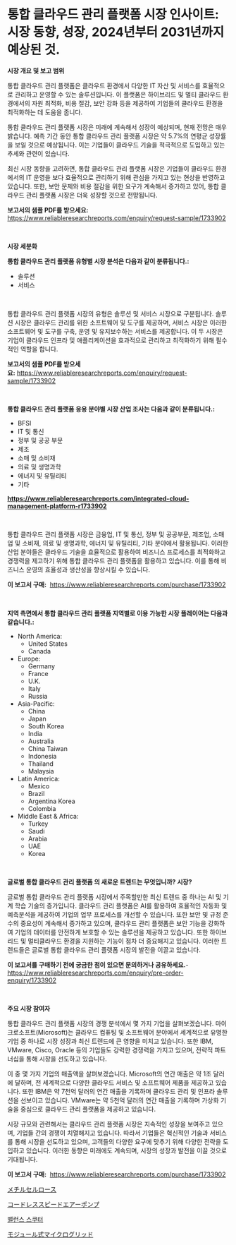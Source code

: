 <p><h1>통합 클라우드 관리 플랫폼 시장 인사이트: 시장 동향, 성장, 2024년부터 2031년까지 예상된 것.</h1></p><p><strong>시장 개요 및 보고 범위</strong></p>
<p><p>통합 클라우드 관리 플랫폼은 클라우드 환경에서 다양한 IT 자산 및 서비스를 효율적으로 관리하고 운영할 수 있는 솔루션입니다. 이 플랫폼은 하이브리드 및 멀티 클라우드 환경에서의 자원 최적화, 비용 절감, 보안 강화 등을 제공하여 기업들의 클라우드 환경을 최적화하는 데 도움을 줍니다.</p><p>통합 클라우드 관리 플랫폼 시장은 미래에 계속해서 성장이 예상되며, 현재 전망은 매우 밝습니다. 예측 기간 동안 통합 클라우드 관리 플랫폼 시장은 약 5.7%의 연평균 성장률을 보일 것으로 예상됩니다. 이는 기업들이 클라우드 기술을 적극적으로 도입하고 있는 추세와 관련이 있습니다.</p><p>최신 시장 동향을 고려하면, 통합 클라우드 관리 플랫폼 시장은 기업들이 클라우드 환경에서의 IT 운영을 보다 효율적으로 관리하기 위해 관심을 가지고 있는 현상을 반영하고 있습니다. 또한, 보안 문제와 비용 절감을 위한 요구가 계속해서 증가하고 있어, 통합 클라우드 관리 플랫폼 시장은 더욱 성장할 것으로 전망됩니다.</p></p>
<p><strong>보고서의 샘플 PDF를 받으세요:</strong> <a href="https://www.reliableresearchreports.com/enquiry/request-sample/1733902">https://www.reliableresearchreports.com/enquiry/request-sample/1733902</a></p>
<p>&nbsp;</p>
<p><strong>시장 세분화</strong></p>
<p><strong>통합 클라우드 관리 플랫폼 유형별 시장 분석은 다음과 같이 분류됩니다.:</strong></p>
<p><ul><li>솔루션</li><li>서비스</li></ul></p>
<p>&nbsp;</p>
<p><p>통합 클라우드 관리 플랫폼 시장의 유형은 솔루션 및 서비스 시장으로 구분됩니다. 솔루션 시장은 클라우드 관리를 위한 소프트웨어 및 도구를 제공하며, 서비스 시장은 이러한 소프트웨어 및 도구를 구축, 운영 및 유지보수하는 서비스를 제공합니다. 이 두 시장은 기업이 클라우드 인프라 및 애플리케이션을 효과적으로 관리하고 최적화하기 위해 필수적인 역할을 합니다.</p></p>
<p><strong>보고서의 샘플 PDF를 받으세요:</strong>&nbsp;<a href="https://www.reliableresearchreports.com/enquiry/request-sample/1733902">https://www.reliableresearchreports.com/enquiry/request-sample/1733902</a></p>
<p>&nbsp;</p>
<p><strong> 통합 클라우드 관리 플랫폼 응용 분야별 시장 산업 조사는 다음과 같이 분류됩니다.:</strong></p>
<p><ul><li>BFSI</li><li>IT 및 통신</li><li>정부 및 공공 부문</li><li>제조</li><li>소매 및 소비재</li><li>의료 및 생명과학</li><li>에너지 및 유틸리티</li><li>기타</li></ul></p>
<p><strong><a href="https://www.reliableresearchreports.com/integrated-cloud-management-platform-r1733902">https://www.reliableresearchreports.com/integrated-cloud-management-platform-r1733902</a></strong></p>
<p>&nbsp;</p>
<p><p>통합 클라우드 관리 플랫폼 시장은 금융업, IT 및 통신, 정부 및 공공부문, 제조업, 소매업 및 소비재, 의료 및 생명과학, 에너지 및 유틸리티, 기타 분야에서 활용됩니다. 이러한 산업 분야들은 클라우드 기술을 효율적으로 활용하여 비즈니스 프로세스를 최적화하고 경쟁력을 제고하기 위해 통합 클라우드 관리 플랫폼을 활용하고 있습니다. 이를 통해 비즈니스 운영의 효율성과 생산성을 향상시킬 수 있습니다.</p></p>
<p><strong>이 보고서 구매:</strong>&nbsp; <a href="https://www.reliableresearchreports.com/purchase/1733902">https://www.reliableresearchreports.com/purchase/1733902</a></p>
<p>&nbsp;</p>
<p><strong>지역 측면에서 통합 클라우드 관리 플랫폼 지역별로 이용 가능한 시장 플레이어는 다음과 같습니다.:</strong></p>
<p><ul>
    <li>
        North America:
        <ul>
            <li>United States</li>
            <li>Canada</li>
        </ul>
    </li>
    <li>
        Europe:
        <ul>
            <li>Germany</li>
            <li>France</li>
            <li>U.K.</li>
            <li>Italy</li>
            <li>Russia</li>
        </ul>
    </li>
    <li>
        Asia-Pacific:
        <ul>
            <li>China</li>
            <li>Japan</li>
            <li>South Korea</li>
            <li>India</li>
            <li>Australia</li>
            <li>China Taiwan</li>
            <li>Indonesia</li>
            <li>Thailand</li>
            <li>Malaysia</li>
        </ul>
    </li>
    <li>
        Latin America:
        <ul>
            <li>Mexico</li>
            <li>Brazil</li>
            <li>Argentina Korea</li>
            <li>Colombia</li>
        </ul>
    </li>
    <li>
        Middle East & Africa:
        <ul>
            <li>Turkey</li>
            <li>Saudi</li>
            <li>Arabia</li>
            <li>UAE</li>
            <li>Korea</li>
        </ul>
    </li>
    </ul></p>
<p>&nbsp;</p>
<p><strong>글로벌 통합 클라우드 관리 플랫폼 의 새로운 트렌드는 무엇입니까? 시장?</strong></p>
<p><p>글로벌 통합 클라우드 관리 플랫폼 시장에서 주목할만한 최신 트렌드 중 하나는 AI 및 기계 학습 기술의 증가입니다. 클라우드 관리 플랫폼은 AI를 활용하여 효율적인 자동화 및 예측분석을 제공하여 기업의 업무 프로세스를 개선할 수 있습니다. 또한 보안 및 규정 준수의 중요성이 계속해서 증가하고 있으며, 클라우드 관리 플랫폼은 보안 기능을 강화하여 기업의 데이터를 안전하게 보호할 수 있는 솔루션을 제공하고 있습니다. 또한 하이브리드 및 멀티클라우드 환경을 지원하는 기능이 점차 더 중요해지고 있습니다. 이러한 트렌드들은 글로벌 통합 클라우드 관리 플랫폼 시장의 발전을 이끌고 있습니다.</p></p>
<p><strong>이 보고서를 구매하기 전에 궁금한 점이 있으면 문의하거나 공유하세요.</strong>- <a href="https://www.reliableresearchreports.com/enquiry/pre-order-enquiry/1733902">https://www.reliableresearchreports.com/enquiry/pre-order-enquiry/1733902</a></p>
<p>&nbsp;</p>
<p><strong>주요 시장 참여자</strong></p>
<p><p>통합 클라우드 관리 플랫폼 시장의 경쟁 분석에서 몇 가지 기업을 살펴보겠습니다. 마이크로소프트(Microsoft)는 클라우드 컴퓨팅 및 소프트웨어 분야에서 세계적으로 유명한 기업 중 하나로 시장 성장과 최신 트렌드에 큰 영향을 미치고 있습니다. 또한 IBM, VMware, Cisco, Oracle 등의 기업들도 강력한 경쟁력을 가지고 있으며, 전략적 파트너십을 통해 시장을 선도하고 있습니다. </p><p>이 중 몇 가지 기업의 매출액을 살펴보겠습니다. Microsoft의 연간 매출은 약 1조 달러에 달하며, 전 세계적으로 다양한 클라우드 서비스 및 소프트웨어 제품을 제공하고 있습니다. 또한 IBM은 약 7천억 달러의 연간 매출을 기록하며 클라우드 관리 및 인프라 솔루션을 선보이고 있습니다. VMware는 약 5천억 달러의 연간 매출을 기록하며 가상화 기술을 중심으로 클라우드 관리 플랫폼을 제공하고 있습니다.</p><p>시장 규모와 관련해서는 클라우드 관리 플랫폼 시장은 지속적인 성장을 보여주고 있으며, 기업들 간의 경쟁이 치열해지고 있습니다. 따라서 기업들은 혁신적인 기술과 서비스를 통해 시장을 선도하고 있으며, 고객들의 다양한 요구에 맞추기 위해 다양한 전략을 도입하고 있습니다. 이러한 동향은 미래에도 계속되며, 시장의 성장과 발전을 이끌 것으로 기대됩니다.</p></p>
<p><strong>이 보고서 구매:</strong>&nbsp;&nbsp;<a href="https://www.reliableresearchreports.com/purchase/1733902">https://www.reliableresearchreports.com/purchase/1733902</a></p>
<p><p><a href="https://medium.com/@lawrencewatkins654/%E3%83%A1%E3%83%81%E3%83%AB%E3%82%BB%E3%83%AB%E3%83%AD%E3%83%BC%E3%82%B9%E5%B8%82%E5%A0%B4%E8%A6%8F%E6%A8%A1-cagr-%E3%83%88%E3%83%AC%E3%83%B3%E3%83%892024%E5%B9%B4%E3%81%8B%E3%82%892030%E5%B9%B4-f9779b979f82">メチルセルロース</a></p><p><a href="https://medium.com/@jefferyyan895/%E3%82%B3%E3%83%BC%E3%83%89%E3%83%AC%E3%82%B9%E3%82%B9%E3%83%94%E3%83%BC%E3%83%89%E3%82%A8%E3%82%A2%E3%83%9D%E3%83%B3%E3%83%97%E5%B8%82%E5%A0%B4%E3%81%AE%E8%A6%8F%E6%A8%A1-%E5%B8%82%E5%A0%B4%E8%A6%8B%E9%80%9A%E3%81%97%E3%81%A8%E5%B8%82%E5%A0%B4%E4%BA%88%E6%B8%AC-2024%E5%B9%B4%E3%81%8B%E3%82%892031%E5%B9%B4-809134360140">コードレススピードエアーポンプ</a></p><p><a href="https://medium.com/@jenniferstanley2022/%EB%B0%B8%EB%9F%B0%EC%8A%A4-%EC%8A%A4%EC%BF%A0%ED%84%B0-%EC%8B%9C%EC%9E%A5-%EC%8B%9C%EC%9E%A5-%EC%A0%90%EC%9C%A0%EC%9C%A8-%EC%8B%9C%EC%9E%A5-%EB%8F%99%ED%96%A5-%EB%B0%8F-%EB%AF%B8%EB%9E%98-%EC%84%B1%EC%9E%A5-%ED%83%90%EC%83%89-129ef708a1f8">밸런스 스쿠터</a></p><p><a href="https://medium.com/@samirmayert28/%E3%83%A2%E3%82%B8%E3%83%A5%E3%83%A9%E3%83%BC%E3%83%9E%E3%82%A4%E3%82%AF%E3%83%AD%E3%82%B0%E3%83%AA%E3%83%83%E3%83%89%E5%B8%82%E5%A0%B4-2031%E5%B9%B4%E3%81%BE%E3%81%A7%E3%81%AE%E3%83%88%E3%83%AC%E3%83%B3%E3%83%89-%E4%BA%88%E6%B8%AC-%E7%AB%B6%E4%BA%89%E5%88%86%E6%9E%90-ec96e8da1a20">モジュール式マイクログリッド</a></p></p>